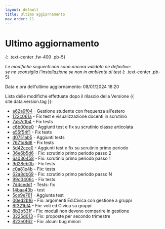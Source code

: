 ```yaml
---
layout: default
title: Ultimo aggiornamento
nav_order: 11
---
```


# Ultimo aggiornamento
{: .text-center .fw-400 .pb-5}

_Le modifiche seguenti non sono ancora validate né definitive:<br>se ne sconsiglia l'installazione se non in ambiente di test_
{: .text-center .pb-5}

Data e ora dell'ultimo aggiornamento: 08/01/2024 18:20

Lista delle modifiche effettuate dopo il rilascio della Versione {{ site.data.version.tag }}:

- [a62a9f04](http://github.com/iisgiua/giuaschool/commit/a62a9f047bc9890c1c9f42fb3ffcc404d9562929) - Gestione studente con frequenza all'estero
- [122c061a](http://github.com/iisgiua/giuaschool/commit/122c061a4f3ad35e01c74350b9669363089e5dac) - Fix test e visualizzazione docenti in scrutinio
- [7a57c1b4](http://github.com/iisgiua/giuaschool/commit/7a57c1b42b4bb36c1462805ac8ef7bcf55b5fbef) - Fix tests
- [c6b00de0](http://github.com/iisgiua/giuaschool/commit/c6b00de05779e6bb1c3f63a3704ec0f780d1d51e) - Aggiunti test e fix su scrutinio classe articolata
- [e55f54f1](http://github.com/iisgiua/giuaschool/commit/e55f54f1e7d82cb8cdb2710b871704ec964bc035) - Fix tests
- [d0751ab5](http://github.com/iisgiua/giuaschool/commit/d0751ab56ce05f9c4e701a44c60be44fcbfb1926) - Aggiunti tests
- [7671d8d8](http://github.com/iisgiua/giuaschool/commit/7671d8d85d9b1991858742b7e54b935e117fa963) - Fix tests
- [5d42cce0](http://github.com/iisgiua/giuaschool/commit/5d42cce094acee24cfe23590e9d362e1860480a3) - Aggiunti test e fix su scrutinio primo periodo
- [36e6b5d6](http://github.com/iisgiua/giuaschool/commit/36e6b5d656a92fc6fc77e44503f4f156542b0ef2) - Fix: scrutinio primo periodo passo 2
- [6a036458](http://github.com/iisgiua/giuaschool/commit/6a03645802fd5ecaf8a3c09c4bd86e47c93ab54d) - Fix: scrutinio primo periodo passo 1
- [9d28eb0b](http://github.com/iisgiua/giuaschool/commit/9d28eb0bb3efdeca62a7c4fdf62d910877f544e8) - Fix tests
- [c0a81e4b](http://github.com/iisgiua/giuaschool/commit/c0a81e4bab6d7a333a8992d4e86562e322ebd7a1) - Fix: tests
- [62a8db69](http://github.com/iisgiua/giuaschool/commit/62a8db697288b06b726d1aeea4fecce61b6cc4d2) - Fix: scrutinio primo periodo passo N
- [99d3406c](http://github.com/iisgiua/giuaschool/commit/99d3406ccce6adb936a7a5b9274c69a6b7c60eb4) - Fix tests
- [7d4cedd1](http://github.com/iisgiua/giuaschool/commit/7d4cedd1bce84fa4b5001b0eb5546b909da16a9f) - Tests: fix
- [14baa43b](http://github.com/iisgiua/giuaschool/commit/14baa43b08f1d3b2be7b3b831e1d04b6f8639192) - test
- [5ce9e761](http://github.com/iisgiua/giuaschool/commit/5ce9e7618f65a42ed281bbec1a7d0f8aca70b3a6) - Aggiunta test
- [00ed2b16](http://github.com/iisgiua/giuaschool/commit/00ed2b162ba9b9f032a5ec8e6d563021d4162278) - Fix: argomenti Ed.Civica con gestione a gruppi
- [6f321bf4](http://github.com/iisgiua/giuaschool/commit/6f321bf4827a35529b68a2891200324d02ba8bbb) - Fix: voti ed.Civica su gruppi
- [8b2b531f](http://github.com/iisgiua/giuaschool/commit/8b2b531f25c18b16d315ea031aa7962f42a71c34) - Fix: moduli non devono comparire in gestione
- [3225d013](http://github.com/iisgiua/giuaschool/commit/3225d013760aeed34cdbf5694335059a1e79877a) - Fix: proposte per secondo trimestre
- [822e0f62](http://github.com/iisgiua/giuaschool/commit/822e0f628c22d520413c77f0e86628aab48278d1) - Fix: alcuni bug minori

